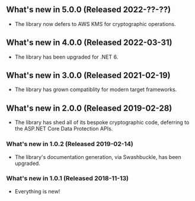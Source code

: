 ## What's new in 5.0.0 (Released 2022-??-??)

* The library now defers to AWS KMS for cryptographic operations.

## What's new in 4.0.0 (Released 2022-03-31)

* The library has been upgraded for .NET 6.

## What's new in 3.0.0 (Released 2021-02-19)

* The library has grown compatiblity for modern target frameworks.

## What's new in 2.0.0 (Released 2019-02-28)

* The library has shed all of its bespoke cryptographic code, deferring to the ASP.NET Core Data Protection APIs.

### What's new in 1.0.2 (Released 2019-02-14)

* The library's documentation generation, via Swashbuckle, has been upgraded.

### What's new in 1.0.1 (Released 2018-11-13)

* Everything is new!
